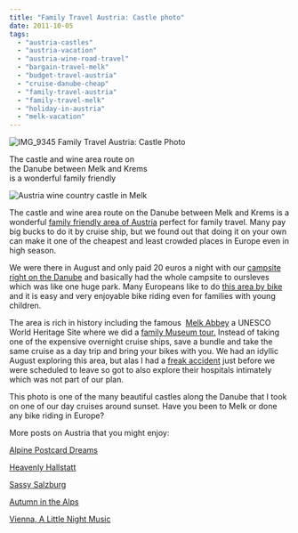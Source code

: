 ```yaml
---
title: "Family Travel Austria: Castle photo"
date: 2011-10-05
tags: 
  - "austria-castles"
  - "austria-vacation"
  - "austria-wine-road-travel"
  - "bargain-travel-melk"
  - "budget-travel-austria"
  - "cruise-danube-cheap"
  - "family-travel-austria"
  - "family-travel-melk"
  - "holiday-in-austria"
  - "melk-vacation"
---
```


![IMG_9345](https://pub-ac94b3f306b24c0dba4238943c97f2e1.r2.dev/6a00e5502a950788330154344c9243970c.jpg) Family Travel Austria: Castle Photo

The castle and wine area route on  
the Danube between Melk and Krems  
is a wonderful family friendly

<!--more-->

![Austria wine country castle in Melk](https://pub-ac94b3f306b24c0dba4238943c97f2e1.r2.dev/6a00e5502a950788330154344c92de970c.jpg)  
  
  

The castle and wine area route on the Danube between Melk and Krems is a wonderful [family friendly area of Austria](http://soultravelers3new.local/2009/09/family-travel-photo-austria-melk-joy-in-water.html "family friendly austria") perfect for family travel. Many pay big bucks to do it by cruise ship, but we found out that doing it on your own can make it one of the cheapest and least crowded places in Europe even in high season.  
  
We were there in August and only paid 20 euros a night with our [campsite right on the Danube](http://www.campings-camping.com/campings/melk/melk-campings-a99.html "camping melk on danube") and basically had the whole campsite to oursleves which was like one huge park. Many Europeans like to do [this area by bike](http://www.mayq.com/Best_european_trips/Danube/Danube.htm "melk by bike") and it is easy and very enjoyable bike riding even for families with young children.  
  
The area is rich in history including the famous  [Melk Abbey](http://soultravelers3new.local/2010/09/prettiest-church-in-the-world-melk-abbey-austria-european-golden-beauty-on-danube-in-wine-country-.html "Melk abbey") a UNESCO World Heritage Site where we did a [family Museum tour.](http://soultravelers3new.local/2010/08/10-tips-for-travel-tours-museums-with-kids-family-friendly-travel-advice-information-help-education.html "family museum tours") Instead of taking one of the expensive overnight cruise ships, save a bundle and take the same cruise as a day trip and bring your bikes with you. We had an idyllic August exploring this area, but alas I had a [freak accident](http://soultravelers3new.local/2009/09/-a-travelers-tragic-tale-handling-travel-disasters-medical-emergency-.html "freak accident travel ") just before we were scheduled to leave so got to also explore their hospitals intimately which was not part of our plan.  
  
This photo is one of the many beautiful castles along the Danube that I took on one of our day cruises around sunset. Have you been to Melk or done any bike riding in Europe?  
  
More posts on Austria that you might enjoy:  
  
[Alpine Postcard Dreams](http://soultravelers3new.local/2007/10/alpine-postcard.html#more "family travel Austria")  
  
[Heavenly Hallstatt](http://soultravelers3new.local/2007/10/heavenly-hallst.html#more "Heavenly Hallstatt travel")  
  
[Sassy Salzburg](http://soultravelers3new.local/2007/10/sassy-salzburg.html#more "Salzburg travel ")  
  
[Autumn in the Alps](http://soultravelers3new.local/2007/10/autumn-in-the-a.html#more "Autumn in the Alps travel")  
  
[Vienna, A Little Night Music](http://soultravelers3new.local/2008/02/vienna-a-little.html "Vienna music travel  for families")
